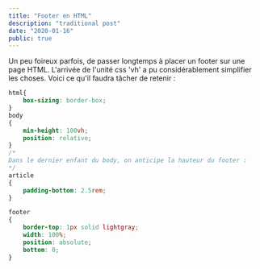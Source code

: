 ```yaml
---
title: "Footer en HTML"
description: "traditional post"
date: "2020-01-16"
public: true
---
```


Un peu foireux parfois, de passer longtemps à placer un footer sur une page HTML.
L'arrivée de l'unité css 'vh' a pu considérablement simplifier les choses.
Voici ce qu'il faudra tâcher de retenir : 

```css
html{
    box-sizing: border-box;
}
body 
{
    min-height: 100vh;
    position: relative;
}
/* 
Dans le dernier enfant du body, on anticipe la hauteur du footer :
*/
article
{
    padding-bottom: 2.5rem;    
}

footer
{
    border-top: 1px solid lightgray;
    width: 100%;
    position: absolute;
    bottom: 0;
}

```
